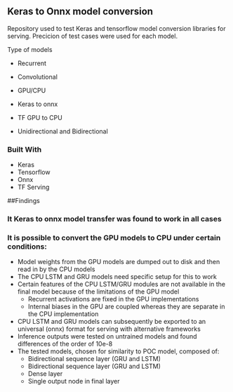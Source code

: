 <!-- ABOUT THE PROJECT -->
## Keras to Onnx model conversion


Repository used to test Keras and tensorflow model conversion libraries for serving.
Precicion of test cases were used for each model. 

Type of models
* Recurrent
* Convolutional
* GPU/CPU

* Keras to onnx
* TF GPU to CPU
* Unidirectional and Bidirectional

### Built With

* Keras
* Tensorflow
* Onnx
* TF Serving


##Findings

### It Keras to onnx model transfer was found to work in all cases

### It is possible to convert the GPU models to CPU under certain conditions:

   * Model weights from the GPU models are dumped out to disk and then read in by the CPU models
   * The CPU LSTM and GRU models need specific setup for this to work
   * Certain features of the CPU LSTM/GRU modules are not available in the final model because of the limitations of the GPU model
       + Recurrent activations are fixed in the GPU implementations
       + Internal biases in the GPU are coupled whereas they are separate in the CPU implementation
   * CPU LSTM and GRU models can subsequently be exported to an universal (onnx) format for serving with alternative frameworks
   * Inference outputs were tested on untrained models and found differences of the order of 10e-8
   * The tested models, chosen for similarity to POC model, composed of:
       + Bidirectional sequence layer (GRU and LSTM)
       + Bidirectional sequence layer (GRU and LSTM)
       + Dense layer
       + Single output node in final layer

